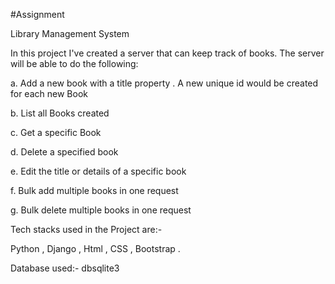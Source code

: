 #Assignment

Library Management System

In this project I've created a server that can keep track of books. The server will be able to do the following:

a. Add a new book with a title property . A new unique id would be created for each new Book

b. List all Books created

c. Get a specific Book

d. Delete a specified book

e. Edit the title or details of a specific book

f. Bulk add multiple books in one request

g. Bulk delete multiple books in one request

Tech stacks used in the Project are:-

Python , Django , Html , CSS , Bootstrap .

Database used:- dbsqlite3
